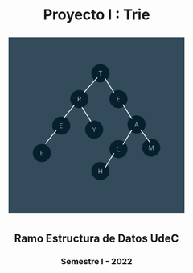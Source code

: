 <h1 align="center">
<p>Proyecto I : Trie</p>
<img src="trie.png" width="350" alt="trie">
</h1>
<h2 align="center">Ramo Estructura de Datos UdeC</h2>
<h3 align="center">Semestre I - 2022</h3>